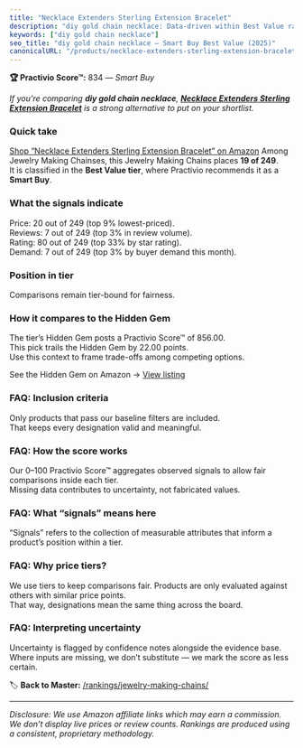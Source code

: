 ```yaml
---
title: "Necklace Extenders Sterling Extension Bracelet"
description: "diy gold chain necklace: Data-driven within Best Value ranking using the Practivio Score™. Positioned by quality, value, demand, findability, momentum."
keywords: ["diy gold chain necklace"]
seo_title: "diy gold chain necklace — Smart Buy Best Value (2025)"
canonicalURL: "/products/necklace-extenders-sterling-extension-bracelet-B08RCL28KS/"
---
```


**🏆 Practivio Score™:** 834 — _Smart Buy_


*If you're comparing **diy gold chain necklace**, **[Necklace Extenders Sterling Extension Bracelet](https://www.amazon.com/dp/B08RCL28KS?tag=practivio-20)** is a strong alternative to put on your shortlist.*
### Quick take
[Shop “Necklace Extenders Sterling Extension Bracelet” on Amazon](https://www.amazon.com/dp/B08RCL28KS?tag=practivio-20)
Among Jewelry Making Chainses, this Jewelry Making Chains places **19 of 249**.  
It is classified in the **Best Value tier**, where Practivio recommends it as a **Smart Buy**.

### What the signals indicate
Price: 20 out of 249 (top 9% lowest-priced).  
Reviews: 7 out of 249 (top 3% in review volume).  
Rating: 80 out of 249 (top 33% by star rating).  
Demand: 7 out of 249 (top 3% by buyer demand this month).

### Position in tier
Comparisons remain tier-bound for fairness.

### How it compares to the Hidden Gem
The tier’s Hidden Gem posts a Practivio Score™ of 856.00.  
This pick trails the Hidden Gem by 22.00 points.  
Use this context to frame trade-offs among competing options.  

See the Hidden Gem on Amazon → [View listing](https://www.amazon.com/dp/B07DMMBY85?tag=practivio-20)

### FAQ: Inclusion criteria
Only products that pass our baseline filters are included.  
That keeps every designation valid and meaningful.

### FAQ: How the score works
Our 0–100 Practivio Score™ aggregates observed signals to allow fair comparisons inside each tier.  
Missing data contributes to uncertainty, not fabricated values.

### FAQ: What “signals” means here
“Signals” refers to the collection of measurable attributes that inform a product’s position within a tier.

### FAQ: Why price tiers?
We use tiers to keep comparisons fair. Products are only evaluated against others with similar price points.  
That way, designations mean the same thing across the board.

### FAQ: Interpreting uncertainty
Uncertainty is flagged by confidence notes alongside the evidence base.  
Where inputs are missing, we don’t substitute — we mark the score as less certain.


🏷️ **Back to Master:** [/rankings/jewelry-making-chains/](/rankings/jewelry-making-chains/)

---
_Disclosure: We use Amazon affiliate links which may earn a commission. We don’t display live prices or review counts. Rankings are produced using a consistent, proprietary methodology._

